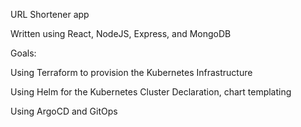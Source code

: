 URL Shortener app

Written using React, NodeJS, Express, and MongoDB

Goals:

Using Terraform to provision the Kubernetes Infrastructure

Using Helm for the Kubernetes Cluster Declaration, chart templating 

Using ArgoCD and GitOps
